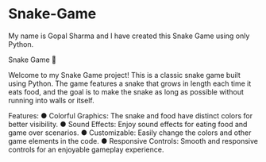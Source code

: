 # Snake-Game

My name is Gopal Sharma and I have created this Snake Game using only Python.

Snake Game 🐍

Welcome to my Snake Game project! This is a classic snake game built using Python. The game features a snake that grows in length each time it eats food, and the goal is to make the snake as long as possible without running into walls or itself.

Features:
●  Colorful Graphics: The snake and food have distinct colors for better visibility.
●  Sound Effects: Enjoy sound effects for eating food and game over scenarios.
●  Customizable: Easily change the colors and other game elements in the code.
●  Responsive Controls: Smooth and responsive controls for an enjoyable gameplay experience.